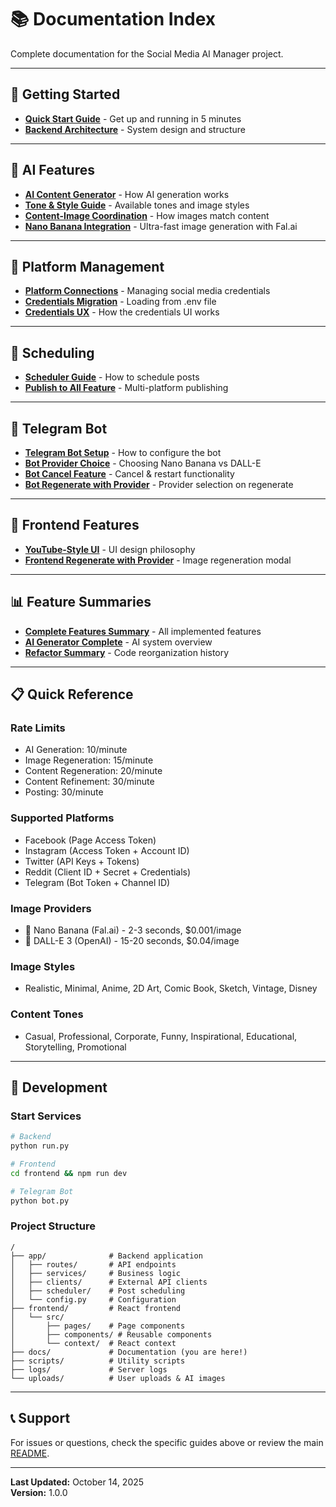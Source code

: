 # 📚 Documentation Index

Complete documentation for the Social Media AI Manager project.

---

## 🚀 Getting Started

- **[Quick Start Guide](./QUICK_START.md)** - Get up and running in 5 minutes
- **[Backend Architecture](./BACKEND_ARCHITECTURE.md)** - System design and structure

---

## 🤖 AI Features

- **[AI Content Generator](./AI_GENERATOR_GUIDE.md)** - How AI generation works
- **[Tone & Style Guide](./TONE_AND_STYLE_GUIDE.md)** - Available tones and image styles
- **[Content-Image Coordination](./CONTENT_IMAGE_COORDINATION.md)** - How images match content
- **[Nano Banana Integration](./NANO_BANANA_INTEGRATION.md)** - Ultra-fast image generation with Fal.ai

---

## 📱 Platform Management

- **[Platform Connections](./PLATFORM_CONNECTIONS.md)** - Managing social media credentials
- **[Credentials Migration](./ENV_TO_CREDENTIALS_MIGRATION.md)** - Loading from .env file
- **[Credentials UX](./CREDENTIALS_UX_UPDATE.md)** - How the credentials UI works

---

## 📅 Scheduling

- **[Scheduler Guide](./SCHEDULER_GUIDE.md)** - How to schedule posts
- **[Publish to All Feature](./PUBLISH_TO_ALL_FEATURE.md)** - Multi-platform publishing

---

## 🤖 Telegram Bot

- **[Telegram Bot Setup](./TELEGRAM_BOT_SETUP.md)** - How to configure the bot
- **[Bot Provider Choice](./TELEGRAM_BOT_PROVIDER_CHOICE.md)** - Choosing Nano Banana vs DALL-E
- **[Bot Cancel Feature](./TELEGRAM_CANCEL_FEATURE.md)** - Cancel & restart functionality
- **[Bot Regenerate with Provider](./TELEGRAM_REGENERATE_WITH_PROVIDER_CHOICE.md)** - Provider selection on regenerate

---

## 🎨 Frontend Features

- **[YouTube-Style UI](./YOUTUBE_UI_GUIDE.md)** - UI design philosophy
- **[Frontend Regenerate with Provider](./FRONTEND_REGENERATE_WITH_PROVIDER_CHOICE.md)** - Image regeneration modal

---

## 📊 Feature Summaries

- **[Complete Features Summary](./COMPLETE_FEATURES_SUMMARY.md)** - All implemented features
- **[AI Generator Complete](./AI_CONTENT_GENERATOR_COMPLETE.md)** - AI system overview
- **[Refactor Summary](./REFACTOR_SUMMARY.md)** - Code reorganization history

---

## 📋 Quick Reference

### Rate Limits
- AI Generation: 10/minute
- Image Regeneration: 15/minute  
- Content Regeneration: 20/minute
- Content Refinement: 30/minute
- Posting: 30/minute

### Supported Platforms
- Facebook (Page Access Token)
- Instagram (Access Token + Account ID)
- Twitter (API Keys + Tokens)
- Reddit (Client ID + Secret + Credentials)
- Telegram (Bot Token + Channel ID)

### Image Providers
- 🍌 Nano Banana (Fal.ai) - 2-3 seconds, $0.001/image
- 🎨 DALL-E 3 (OpenAI) - 15-20 seconds, $0.04/image

### Image Styles
- Realistic, Minimal, Anime, 2D Art, Comic Book, Sketch, Vintage, Disney

### Content Tones
- Casual, Professional, Corporate, Funny, Inspirational, Educational, Storytelling, Promotional

---

## 🔧 Development

### Start Services
```bash
# Backend
python run.py

# Frontend
cd frontend && npm run dev

# Telegram Bot
python bot.py
```

### Project Structure
```
/
├── app/              # Backend application
│   ├── routes/       # API endpoints
│   ├── services/     # Business logic
│   ├── clients/      # External API clients
│   ├── scheduler/    # Post scheduling
│   └── config.py     # Configuration
├── frontend/         # React frontend
│   └── src/
│       ├── pages/    # Page components
│       ├── components/ # Reusable components
│       └── context/  # React context
├── docs/             # Documentation (you are here!)
├── scripts/          # Utility scripts
├── logs/             # Server logs
└── uploads/          # User uploads & AI images
```

---

## 📞 Support

For issues or questions, check the specific guides above or review the main [README](../README.md).

---

**Last Updated:** October 14, 2025  
**Version:** 1.0.0

